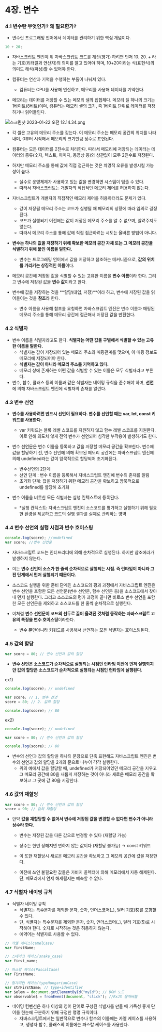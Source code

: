 # 4장. 변수

### 4.1 변수란 무엇인가? 왜 필요한가?

-   변수란 프로그래밍 언어에서 데이터를 관리하기 위한 핵심 개념이다.

```jsx
10 + 20;
```

-   자바스크립트 엔진이 위 자바스크립트 코드를 계산(평가) 하려면 먼저 10. 20. + 라는 기호(리터럴과 연산자)의 의미를 알고 있어야 하며, 10+20이라는 식(표현식)의 의미도 해석(파싱)할 수 있어야 한다.

-   컴퓨터는 연산과 기억을 수행하는 부품이 나눠져 있다.

    -   컴퓨터는 CPU를 사용해 연산하고, 메모리를 사용해 데이터를 기억한다.

-   메모리는 데이터를 저장할 수 있는 메모리 셀의 집합체다. 메모리 셀 하나의 크기는 1바이트(8비트)이며, 컴퓨터는 메모리 셀의 크기, 즉 1바이트 단위로 데이터를 저장하거나 읽어들인다.

![스크린샷 2023-01-22 오전 12.14.34.png](https://s3-us-west-2.amazonaws.com/secure.notion-static.com/0b6c1c60-9209-4804-86b4-426061755c72/%E1%84%89%E1%85%B3%E1%84%8F%E1%85%B3%E1%84%85%E1%85%B5%E1%86%AB%E1%84%89%E1%85%A3%E1%86%BA_2023-01-22_%E1%84%8B%E1%85%A9%E1%84%8C%E1%85%A5%E1%86%AB_12.14.34.png)

-   각 셀은 고유의 메모리 주소를 갖는다. 이 메모리 주소는 메모리 공간의 위치를 나타내며, 0부터 시작해서 메모리의 크기만큼 정수로 표현된다.

-   컴퓨터는 모든 데이터를 2진수로 처리한다. 따라서 메모리에 저장되는 데이터는 데이터의 종류(숫자, 텍스트, 이미지, 동영상 등)와 상관없이 모두 2진수로 저장된다.

-   하지만 메모리 주소를 통해 값에 직접 접근하는 것은 치명적 오류를 발생시킬 가능성이 높다.

    -   실수로 운영체제가 사용하고 있는 값을 변경하면 시스템이 멈출 수 있다.
    -   따라서 자바스크립트는 개발자의 직접적인 메모리 제어를 허용하지 않는다.

-   자바스크립트가 개발자의 직접적인 메모리 제어를 허용하더라도 문제가 있다.
    -   값이 저장될 메모리 주소는 코드가 실행될 때 메모리의 상황에 따라 임의로 결정된다.
    -   코드가 실행되기 이전에는 값이 저장된 메모리 주소를 알 수 없으며, 알려주지도 않는다.
    -   따라서 메모리 주소를 통해 값에 직접 접근하려는 시도는 올바른 방법이 아니다.
-   **변수는 하나의 값을 저장하기 위해 확보한 메모리 공간 자체 또는 그 메모리 공간을 식별하기 위해 붙인 이름을 말한다.**
    -   변수는 프로그래밍 언어에서 값을 저장하고 참조하는 메커니즘으로, **값의 위치를 가리키는 상징적인 이름**이다.
-   메모리 공간에 저장된 값을 식별할 수 있는 고유한 이름을 **변수 이름**이라 한다. 그리고 변수에 저장된 값을 **변수 값**이라고 한다.

-   변수에 값을 저장하는 것을 **할당(대입, 저장)**이라 하고, 변수에 저장된 값을 읽어들이는 것을 **참조**라 한다.
    -   변수 이름을 사용해 참조를 요청하면 자바스크립트 엔진은 변수 이름과 매핑된 메모리 주소를 통해 메모리 공간에 접근해서 저장된 값을 반환한다.

### 4.2 식별자

-   변수 이름을 식별자라고도 한다. **식별자는 어떤 값을 구별해서 식별할 수 있는 고유한 이름을 말한다.**
    -   식별자는 값이 저장되어 있는 메모리 주소와 매핑관계를 맺으며, 이 매핑 정보도 메모리에 저장되어야 한다.
    -   **식별자는 값이 아니라 메모리 주소를 기억하고 있다.**
    -   메모리 상에 존재하는 어떤 값을 식별할 수 있는 이름은 모두 식별자라고 부른다.
-   변수, 함수, 클래스 등의 이름과 같은 식별자는 네이밍 규칙을 준수해야 하며, **선언**에 의해 자바스크립트 엔진에 식별자의 존재를 알린다.

### 4.3 변수 선언

-   **변수를 사용하려면 반드시 선언이 필요하다. 변수를 선언할 때는 var, let, const 키워드를 사용한다.**
    -   var 키워드는 블록 레벨 스코프를 지원하지 않고 함수 레벨 스코프를 지원한다. 이로 인해 의도치 않게 전역 변수가 선언되어 심각한 부작용이 발생하기도 한다.
-   변수 선언문은 변수 이름을 등록하고 값을 저장할 메모리 공간을 확보한다. 변수에 값을 할당하기 전, 변수 선언에 의해 확보된 메모리 공간에는 자바스크립트 엔진에 의해 undefined라는 값이 암묵적으로 할당되어 초기화된다.

    -   변수선언의 2단계
    -   선언 단계 : 변수 이름을 등록해서 자바스크립트 엔진에 변수의 존재를 알림
    -   초기화 단계: 값을 저장하기 위한 메모리 공간을 확보하고 암묵적으로 undefined를 할당해 초기화

-   변수 이름을 비롯한 모든 식별자는 실행 컨텍스트에 등록된다.
    -   \*실행 컨텍스트: 자바스크립트 엔진이 소스코드를 평가하고 실행하기 위해 필요한 환경을 제공하고 코드의 실행 결과를 실제로 관리하는 영역

### 4.4 변수 선언의 실행 시점과 변수 호이스팅

```jsx
console.log(score); //undefined
var score; //변수 선언문
```

-   자바스크립트 코드는 인터프리터에 의해 순차적으로 실행된다. 하지만 참조에러가 발생하지 않는다.
-   이는 **변수 선언이 소스가 한 줄씩 순차적으로 실행되는 시점. 즉 런타임이 아니라 그 전 단계에서 먼저 실행되기 때문이다.**

-   소스코드 실행을 위한 준비 단계인 소스코드의 평과 과정에서 자바스크립트 엔진은 변수 선언을 포함한 모든 선언문(변수 선언문, 함수 선언문 등)을 소스코드에서 찾아내 먼저 실행한다. 그리고 소스코드의 평가 과정이 끝나면 비로소 변수 선언을 포함한 모든 선언문을 제외하고 소스코드를 한 줄씩 순차적으로 실행한다.

-   이처럼 **변수 선언문이 코드의 선두로 끌어 올려진 것처럼 동작하는 자바스크립트 고유의 특징을 변수 호이스팅**이라한다.
    -   변수 뿐만아니라 키워드를 사용해서 선언하는 모든 식별자는 호이스팅된다.

### 4.5 값의 할당

```jsx
var score = 80; // 변수 선언과 값의 할당
```

-   **변수 선언은 소스코드가 순차적으로 실행되는 시점인 런타임 이전에 먼저 실행되지만 값의 할당은 소스코드가 순차적으로 실행되는 시점인 런타임에 실행된다.**

ex1)

```jsx
console.log(score); // undefined

var score; // 1. 변수 선언
score = 80; // 2. 값의 할당

console.log(score); // 80
```

ex2)

```jsx
console.log(score); // undefined

var score = 80; // 변수 선언과 값의 할당

console.log(score); // 80
```

-   변수의 선언과 값의 할당을 하나의 문장으로 단축 표현해도 자바스크립트 엔진은 변수의 선언과 값의 할당을 2개의 문으로 나누어 각각 실행한다.
    -   위의 예에서 값을 할당할 때, undefined가 저장되어있던 메모리 공간을 지우고 그 메모리 공간에 80을 새롭게 저장하는 것이 아니라 새로운 메모리 공간을 확보하고 그 곳에 값 80을 저장한다.

### 4.6 값의 재할당

```jsx
var score = 80; // 변수 선언과 값의 할당
score = 90; // 값의 재할당
```

-   만약 **값을 재할당할 수 없어서 변수에 저장된 값을 변경할 수 없다면 변수가 아니라 상수라 한다.**
    -   변수는 저장된 값을 다른 값으로 변경할 수 있다 (재할당 가능)
    -   상수는 한번 정해지면 변하지 않는 값이다 (재할당 불가능) → const 키워드

    -   이 또한 재할당시 새로운 메모리 공간을 확보하고 그 메모리 공간에 값을 저장한다.
    -   이전에 쓰인 불필요한 값들은 가비지 콜렉터에 의해 메모리에서 자동 해제된다. 단, 메모리에서 언제 해제될지는 예측할 수 없다.

### 4.7 식별자 네이밍 규칙

-   식별자 네이밍 규칙
    -   식별자는 특수문자를 제외한 문자, 숫자, 언더스코어(\_), 달러 기호($)를 포함할 수 있다.
    -   단, 식별자는 특수문자를 제외한 문자, 숫자, 언더스코어(\_), 달러 기호($)로 시작해야 한다. 숫자로 시작하는 것은 허용하지 않는다.
    -   예약어는 식별자로 사용할 수 없다.

```jsx
// 카멜 케이스(camelCase)
var firstName;

// 스네이크 케이스(snake_case)
var first_name;

// 파스칼 케이스(PascalCase)
var FirstName;

// 헝가리언 케이스(typeHungarianCase)
var strFirstName; // type+identifier
var $elem = document.getElementById("myId"); // DOM 노드
var observable$ = fromEvent(document, "click"); //RxJS 옵저버블
```

-   네이밍 컨벤션은 하나 이상의 영어 단어로 구성된 식별자를 만들 때 가독성 좋게 단어를 한눈에 구분하기 위해 규정한 명명 규칙이다.
    -   자바스크립트에서는 일반적으로 변수나 함수의 이름에는 카멜 케이스를 사용하고, 생성자 함수, 클래스의 이름에는 파스칼 케이스를 사용한다.
